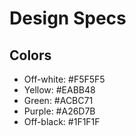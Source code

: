 # Design Specs
## Colors
- Off-white: #F5F5F5
- Yellow: #EABB48
- Green: #ACBC71
- Purple: #A26D7B
- Off-black: #1F1F1F

